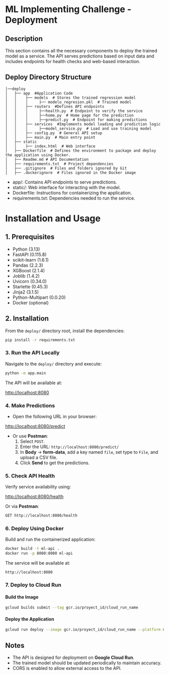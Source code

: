 # ML Implementing Challenge - Deployment

## Description

This section contains all the necessary components to deploy the trained model as a service. The API serves predictions based on input data and includes endpoints for health checks and web-based interaction.

## Deploy Directory Structure
```
│──deploy  
│   ├── app  #Application Code
│   │    ├── models  # Stores the trained regression model
│   │    │     ├── modelo_regresion.pkl  # Trained model
│   │    ├── routers  #Defines API endpoints
│   │    │     ├──health.py  # Endpoint to verify the service
│   │    │     ├──home.py  # Home page for the prediction
│   │    │     ├──predict.py  # Endpoint for making predictions
│   │    ├── services  #Implements model loading and prediction logic 
│   │    │     ├──model_service.py  # Load and use training model
│   │    ├── config.py  # General API setup
│   │    ├── main.py  # Main entry point
│   ├── static  
│   │    ├── index.html  # Web interface  
│   ├── Dockerfile  # Defines the environment to package and deploy the application using Docker.
│   ├── Readme.md # API Documentation
│   ├── requirements.txt  # Project dependencies  
│   ├── .gitignore  # Files and folders ignored by Git
│   ├── .dockerignore  # Files ignored in the Docker image
```

- app/: Contains API endpoints to serve predictions.
- static/: Web interface for interacting with the model.
- Dockerfile: Instructions for containerizing the application.
- requirements.txt: Dependencies needed to run the service.

# Installation and Usage

## 1. Prerequisites

- Python (3.13)
- FastAPI (0.115.8)
- scikit-learn (1.6.1)
- Pandas (2.2.3)
- XGBoost (2.1.4)
- Joblib (1.4.2)
- Uvicorn (0.34.0)
- Starlette (0.45.3)
- Jinja2 (3.1.5)
- Python-Multipart (0.0.20)
- Docker (optional)

## 2. Installation

From the `deploy/` directory root, install the dependencies:

```bash
pip install -r requirements.txt
```

### 3. Run the API Locally
Navigate to the `deploy/` directory and execute:

```bash
python -m app.main
```
The API will be available at:

[http://localhost:8080](http://localhost:8080)


### 4. Make Predictions
- Open the following URL in your browser:

[http://localhost:8080/predict](http://localhost:8080/predict)

- Or use **Postman**:
  1. Select `POST`.
  2. Enter the URL: `http://localhost:8080/predict/`
  3. In **Body** → **form-data**, add a key named `file`, set type to `File`, and upload a CSV file.
  4. Click **Send** to get the predictions.

### 5. Check API Health
Verify service availability using:

[http://localhost:8080/health](http://localhost:8080/health)

Or via **Postman**:
```bash
GET http://localhost:8080/health
```

### 6. Deploy Using Docker
Build and run the containerized application:
```bash
docker build -t ml-api .
docker run -p 8080:8080 ml-api
```
The service will be available at:
```
http://localhost:8080
```

### 7. Deploy to Cloud Run
#### Build the Image
```bash
gcloud builds submit --tag gcr.io/proyect_id/cloud_run_name
```

#### Deploy the Application
```bash
gcloud run deploy --image gcr.io/proyect_id/cloud_run_name --platform managed --region us-central1 --allow-unauthenticated
```

## Notes
- The API is designed for deployment on **Google Cloud Run**.
- The trained model should be updated periodically to maintain accuracy.
- CORS is enabled to allow external access to the API.
